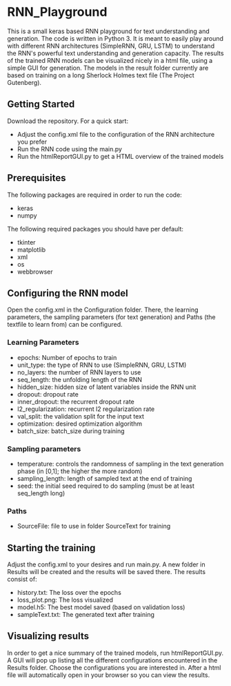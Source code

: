 # RNN_Playground

This is a small keras based RNN playground for text understanding and generation. The code is written in Python 3. It is meant to easily play around with different RNN architectures (SimpleRNN, GRU, LSTM) to understand the RNN's powerful text understanding and generation capacity. The results of the trained RNN models can be visualized nicely in a html file, using a simple GUI for generation.
The models in the result folder currently are based on training on a long Sherlock Holmes text file (The Project Gutenberg).

## Getting Started

Download the repository. 
For a quick start:
  - Adjust the config.xml file to the configuration of the RNN architecture you prefer
  - Run the RNN code using the main.py
  - Run the htmlReportGUI.py to get a HTML overview of the trained models
  
## Prerequisites

The following packages are required in order to run the code:
  - keras
  - numpy 
  
 The following required packages you should have per default:
  - tkinter 
  - matplotlib
  - xml
  - os
  - webbrowser
  
## Configuring the RNN model

Open the config.xml in the Configuration folder. There, the learning parameters, the sampling parameters (for text generation) and Paths (the textfile to learn from) can be configured.

### Learning Parameters
  - epochs: Number of epochs to train
  - unit_type: the type of RNN to use (SimpleRNN, GRU, LSTM)
  - no_layers: the number of RNN layers to use
  - seq_length: the unfolding length of the RNN 
  - hidden_size: hidden size of latent variables inside the RNN unit
  - dropout: dropout rate
  - inner_dropout: the recurrent dropout rate
  - l2_regularization: recurrent l2 regularization rate
  - val_split: the validation split for the input text 
  - optimization: desired optimization algorithm
  - batch_size: batch_size during training
  
### Sampling parameters
  - temperature: controls the randomness of sampling in the text generation phase (in [0,1]; the higher the more random)
  - sampling_length: length of sampled text at the end of training
  - seed: the initial seed required to do sampling (must be at least seq_length long)
  
### Paths
  - SourceFile: file to use in folder SourceText for training
  
  
## Starting the training
Adjust the config.xml to your desires and run main.py. A new folder in Results will be created and the results will be saved there. The results consist of:
  - history.txt: The loss over the epochs
  - loss_plot.png: The loss visualized
  - model.h5: The best model saved (based on validation loss)
  - sampleText.txt: The generated text after training
  
## Visualizing results
In order to get a nice summary of the trained models, run htmlReportGUI.py. A GUI will pop up listing all the different configurations encountered in the Results folder. Choose the configurations you are interested in. After a html file will automatically open in your browser so you can view the results.
  
